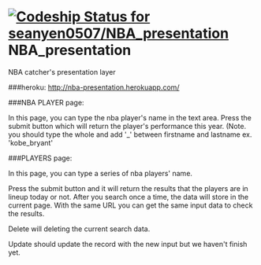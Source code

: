 [ ![Codeship Status for seanyen0507/NBA_presentation](https://codeship.com/projects/e997e2f0-629f-0132-5d7b-4e545b297600/status?branch=master)](https://codeship.com/projects/52107)
NBA_presentation
================

NBA catcher's presentation layer

###heroku:
http://nba-presentation.herokuapp.com/

###NBA PLAYER page:

In this page, you can type the nba player's name in the text area. Press the submit button which will return the player's performance this year. (Note. you should type the whole and add '_' between firstname and lastname ex. 'kobe_bryant'

###PLAYERS page:

In this page, you can type a series of nba players' name.

Press the submit button and it will return the results that the players are in lineup today or not. After you search once a time, the data will store in the current page. With the same URL you can get the same input data to check the results. 

Delete will deleting the current search data. 

Update should update the record with the new input but we haven't finish yet.
